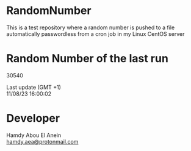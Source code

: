 # RandomNumber    
This is a test repository where a random number is pushed to a file automatically passwordless from a cron job in my Linux CentOS server    
# Random Number of the last run   
30540
      
Last update (GMT +1)    
11/08/23 16:00:02
# Developer    
Hamdy Abou El Anein   
hamdy.aea@protonmail.com
